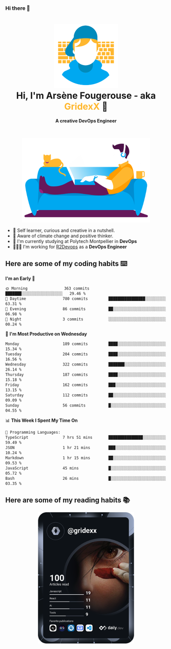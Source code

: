 ### Hi there 👋

<!--
**GridexX/gridexx** is a ✨ _special_ ✨ repository because its `README.md` (this file) appears on your GitHub profile.

Here are some ideas to get you started:

- 🔭 I’m currently working on ...
- 🌱 I’m currently learning ...
- 👯 I’m looking to collaborate on ...
- 🤔 I’m looking for help with ...
- 💬 Ask me about ...
- 📫 How to reach me: ...
- 😄 Pronouns: ...
- ⚡ Fun fact: ...
-->


<!-- Header -->
<h1 align="center">
  <img src="./images/user_profile.png" width="200">
  <br>
  Hi, I'm Arsène Fougerouse - aka <span style="color:#ffb72e">GridexX</span> 👋
</h1>


<p align="center">
  <b>A creative DevOps Engineer </b>
</p>
<br/>
<p align="center">
  <img src="./images/man_couch.png" width="400">
</p>

- 🎨 Self learner, curious and creative in a nutshell. 
- 🌱 Aware of climate change and positive thinker.
- 📕 I'm currently studying at Polytech Montpellier in **DevOps**
- 👨🏻‍💻 I'm working for [R2Devops](https://r2devops.io) as a **DevOps Engineer**


## Here are some of my coding habits ⌨️

<!-- Add a section about tech and Ops stack
  Like this one : https://github.com/Xanthus58#-tech-stack
-->
<!--START_SECTION:waka-->
**I'm an Early 🐤** 

```text
🌞 Morning                363 commits         ███████░░░░░░░░░░░░░░░░░░   29.46 % 
🌆 Daytime                780 commits         ████████████████░░░░░░░░░   63.31 % 
🌃 Evening                86 commits          ██░░░░░░░░░░░░░░░░░░░░░░░   06.98 % 
🌙 Night                  3 commits           ░░░░░░░░░░░░░░░░░░░░░░░░░   00.24 % 
```
📅 **I'm Most Productive on Wednesday** 

```text
Monday                   189 commits         ████░░░░░░░░░░░░░░░░░░░░░   15.34 % 
Tuesday                  204 commits         ████░░░░░░░░░░░░░░░░░░░░░   16.56 % 
Wednesday                322 commits         ███████░░░░░░░░░░░░░░░░░░   26.14 % 
Thursday                 187 commits         ████░░░░░░░░░░░░░░░░░░░░░   15.18 % 
Friday                   162 commits         ███░░░░░░░░░░░░░░░░░░░░░░   13.15 % 
Saturday                 112 commits         ██░░░░░░░░░░░░░░░░░░░░░░░   09.09 % 
Sunday                   56 commits          █░░░░░░░░░░░░░░░░░░░░░░░░   04.55 % 
```


📊 **This Week I Spent My Time On** 

```text
💬 Programming Languages: 
TypeScript               7 hrs 51 mins       ███████████████░░░░░░░░░░   59.49 % 
JSON                     1 hr 21 mins        ███░░░░░░░░░░░░░░░░░░░░░░   10.24 % 
Markdown                 1 hr 15 mins        ██░░░░░░░░░░░░░░░░░░░░░░░   09.53 % 
JavaScript               45 mins             █░░░░░░░░░░░░░░░░░░░░░░░░   05.72 % 
Bash                     26 mins             █░░░░░░░░░░░░░░░░░░░░░░░░   03.35 % 
```


<!--END_SECTION:waka-->

## Here are some of my reading habits 📚
<div  align="center">
  <img src="./images/devcard.svg" width="300">
</div>
